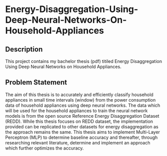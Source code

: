 # Energy-Disaggregation-Using-Deep-Neural-Networks-On-Household-Appliances

## Description 

This project contains my bachelor thesis (pdf) titiled Energy Disaggregation Using Deep Neural Networks on Household Appliances. 

## Problem Statement 

The aim of this thesis is to accurately and efficiently classify household appliances in small
time intervals (window) from the power consumption data of household appliances using
deep neural networks. The data which will be used for the household appliances to train the
neural network models is from the open source Reference Energy Disaggregation Dataset
(REDD). While this thesis focuses on REDD dataset, the implementation provided can be
replicated to other datasets for energy disaggregation as the approach remains the same.
This thesis aims to implement Multi-Layer Perceptron (MLP) to determine baseline accuracy
and thereafter, through researching relevant literature, determine and implement an
approach which further optimizes the accuracy.
